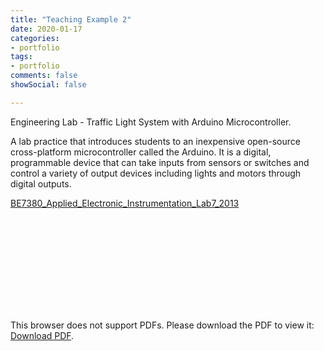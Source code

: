 ```yaml
---
title: "Teaching Example 2"
date: 2020-01-17
categories:
- portfolio
tags:
- portfolio
comments: false
showSocial: false

---
```


Engineering Lab - Traffic Light System with Arduino Microcontroller.

<!--more-->

A lab practice that introduces students to an inexpensive open-source cross-platform microcontroller called the Arduino. It is a digital, programmable device that can take inputs from sensors or switches and control a variety of output devices including lights and motors through digital outputs.

[BE7380_Applied_Electronic_Instrumentation_Lab7_2013](/files/be7380_lab7.pdf)


<object data="/files/be7380_lab7.pdf" type="application/pdf" width="700px" height="700px">
    <embed src="/files/be7380_lab7.pdf">
        <p>This browser does not support PDFs. Please download the PDF to view it: <a href="/files/be7380_lab7.pdf">Download PDF</a>.</p>
    </embed>
</object>

